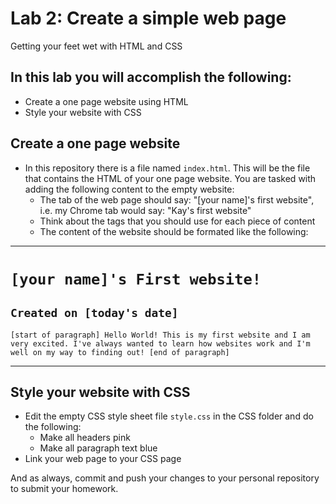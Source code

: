 # Lab 2: Create a simple web page
Getting your feet wet with HTML and CSS

## In this lab you will accomplish the following:
 - Create a one page website using HTML
 - Style your website with CSS

## Create a one page website
 - In this repository there is a file named `index.html`. This will be the file that contains the HTML of your one page website. You are tasked with adding the following content to the empty website:
   - The tab of the web page should say: "[your name]'s first website", i.e. my Chrome tab would say: "Kay's first website"
   	- Think about the tags that you should use for each piece of content
    - The content of the website should be formated like the following:

---
# `[your name]'s First website!`
## `Created on [today's date]`

`[start of paragraph]
    	Hello World! This is my first website and I am very excited. I've always wanted to learn how websites work and I'm well on my way to finding out!
[end of paragraph]`

---

## Style your website with CSS
 - Edit the empty CSS style sheet file `style.css` in the CSS folder and do the following:
 	- Make all headers pink
 	- Make all paragraph text blue
 - Link your web page to your CSS page

And as always, commit and push your changes to your personal repository to submit your homework.



